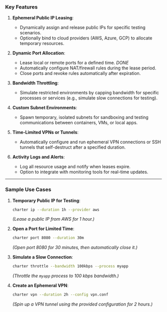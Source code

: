### **Key Features**
1. **Ephemeral Public IP Leasing**:
   - Dynamically assign and release public IPs for specific testing scenarios.
   - Optionally bind to cloud providers (AWS, Azure, GCP) to allocate temporary resources.

2. **Dynamic Port Allocation**:
   - Lease local or remote ports for a defined time. *DONE*
   - Automatically configure NAT/firewall rules during the lease period.
   - Close ports and revoke rules automatically after expiration.

3. **Bandwidth Throttling**:
   - Simulate restricted environments by capping bandwidth for specific processes or services (e.g., simulate slow connections for testing).

4. **Custom Subnet Environments**:
   - Spawn temporary, isolated subnets for sandboxing and testing communications between containers, VMs, or local apps.

5. **Time-Limited VPNs or Tunnels**:
   - Automatically configure and run ephemeral VPN connections or SSH tunnels that self-destruct after a specified duration.

6. **Activity Logs and Alerts**:
   - Log all resource usage and notify when leases expire.
   - Option to integrate with monitoring tools for real-time updates.

---

### **Sample Use Cases**
1. **Temporary Public IP for Testing**:
   ```bash
   charter ip --duration 1h --provider aws
   ```
   _(Lease a public IP from AWS for 1 hour.)_

2. **Open a Port for Limited Time**:
   ```bash
   charter port 8080 --duration 30m
   ```
   _(Open port 8080 for 30 minutes, then automatically close it.)_

3. **Simulate a Slow Connection**:
   ```bash
   charter throttle --bandwidth 100kbps --process myapp
   ```
   _(Throttle the `myapp` process to 100 kbps bandwidth.)_

4. **Create an Ephemeral VPN**:
   ```bash
   charter vpn --duration 2h --config vpn.conf
   ```
   _(Spin up a VPN tunnel using the provided configuration for 2 hours.)_

